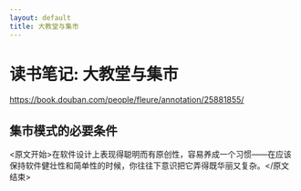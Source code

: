 ```yaml
---
layout: default
title: 大教堂与集市
---
```


# 读书笔记: 大教堂与集市

<https://book.douban.com/people/fleure/annotation/25881855/>
## 集市模式的必要条件

<原文开始>在软件设计上表现得聪明而有原创性，容易养成一个习惯——在应该保持软件健壮性和简单性的时候，你往往下意识把它弄得既华丽又复杂。</原文结束>
